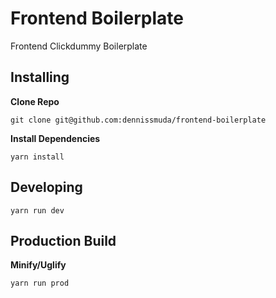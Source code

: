 # Frontend Boilerplate

Frontend Clickdummy Boilerplate


## Installing

**Clone Repo**
```
git clone git@github.com:dennissmuda/frontend-boilerplate
```

**Install Dependencies**
```
yarn install
```

## Developing

```
yarn run dev
```

## Production Build

**Minify/Uglify**
```
yarn run prod
```
